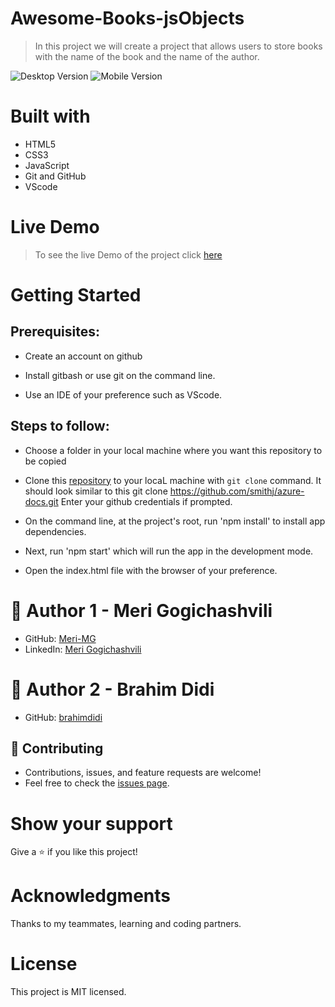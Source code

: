 # Awesome-Books-jsObjects
> In this project we will create a project that allows users to store books with the name 
of the book and the name of the author.

![Desktop Version](https://raw.github.com/Meri-MG/Awesome-Books-jsObjects/main/images/Desktop.png)
![Mobile Version](https://raw.github.com/Meri-MG/Awesome-Books-jsObjects/main/images/mobile.png)


# Built with
- HTML5
- CSS3
- JavaScript
- Git and GitHub
- VScode

# Live Demo
> To see the live Demo of the project click [here](https://meri-mg.github.io/Awesome-Books-jsObjects/)

# Getting Started
## Prerequisites:


- Create an account on github

- Install gitbash or use git on the command line.

- Use an IDE of your preference such as VScode.

## Steps to follow:

- Choose a folder in your local machine where you want this repository to be copied

- Clone this [repository](https://github.com/Meri-MG/Awesome-Books-jsObjects) to your locaL machine with `git clone` command.
It should look similar to this git clone https://github.com/smithj/azure-docs.git Enter your github credentials if prompted.

- On the command line, at the project's root, run 'npm install' to install app dependencies.

- Next, run 'npm start' which will run the app in the development mode.

- Open the index.html file with the browser of your preference.


# 👤 Author 1 - Meri Gogichashvili
- GitHub: [Meri-MG](https://github.com/Meri-MG) 
- LinkedIn: [Meri Gogichashvili](https://www.linkedin.com/feed/)
# 👤 Author 2 - Brahim Didi
- GitHub: [brahimdidi](https://github.com/brahimdidi) 

## 🤝 Contributing
- Contributions, issues, and feature requests are welcome!
- Feel free to check the [issues page](https://github.com/Meri-MG/Awesome-Books-jsObjects/issues).

# Show your support
Give a ⭐ if you like this project!

# Acknowledgments
Thanks to my teammates, learning and coding partners.

# License
This project is MIT licensed.
